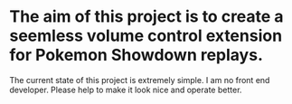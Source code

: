 # The aim of this project is to create a seemless volume control extension for Pokemon Showdown replays.

The current state of this project is extremely simple. I am no front end developer. Please help to make it look nice and operate better.
